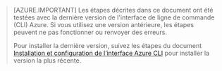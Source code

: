 > [AZURE.IMPORTANT] Les étapes décrites dans ce document ont été testées avec la dernière version de l'interface de ligne de commande (CLI) Azure. Si vous utilisez une version antérieure, les étapes peuvent ne pas fonctionner ou renvoyer des erreurs.
>
> Pour installer la dernière version, suivez les étapes du document [Installation et configuration de l’interface Azure CLI](../articles/xplat-cli-install.md) pour installer la version la plus récente.

<!---HONumber=AcomDC_0427_2016-->